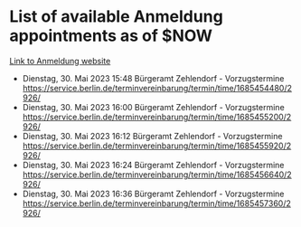 # List of available Anmeldung appointments as of $NOW
[Link to Anmeldung website](https://service.berlin.de/terminvereinbarung/termin/tag.php?termin=1&anliegen[]=120686&dienstleisterlist=122210,122217,327316,122219,327312,122227,327314,122231,327346,122243,327348,122254,122252,329742,122260,329745,122262,329748,122271,327278,122273,327274,122277,327276,330436,122280,327294,122282,327290,122284,327292,122291,327270,122285,327266,122286,327264,122296,327268,150230,329760,122297,327286,122294,327284,122312,329763,122314,329775,122304,327330,122311,327334,122309,327332,317869,122281,327352,122279,329772,122283,122276,327324,122274,327326,122267,329766,122246,327318,122251,327320,122257,327322,122208,327298,122226,327300&herkunft=http%3A%2F%2Fservice.berlin.de%2Fdienstleistung%2F120686%2F)
- Dienstag, 30. Mai 2023 15:48 Bürgeramt Zehlendorf - Vorzugstermine https://service.berlin.de/terminvereinbarung/termin/time/1685454480/2926/
- Dienstag, 30. Mai 2023 16:00 Bürgeramt Zehlendorf - Vorzugstermine https://service.berlin.de/terminvereinbarung/termin/time/1685455200/2926/
- Dienstag, 30. Mai 2023 16:12 Bürgeramt Zehlendorf - Vorzugstermine https://service.berlin.de/terminvereinbarung/termin/time/1685455920/2926/
- Dienstag, 30. Mai 2023 16:24 Bürgeramt Zehlendorf - Vorzugstermine https://service.berlin.de/terminvereinbarung/termin/time/1685456640/2926/
- Dienstag, 30. Mai 2023 16:36 Bürgeramt Zehlendorf - Vorzugstermine https://service.berlin.de/terminvereinbarung/termin/time/1685457360/2926/
